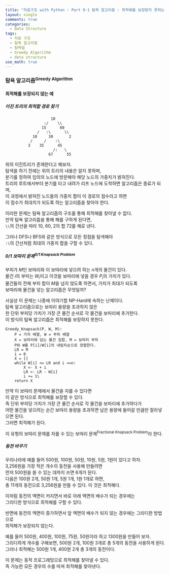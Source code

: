 ```yaml
---
title: "자료구조 with Python : Part 9-1 탐욕 알고리즘 : 최적해를 보장받지 못하는 경우"
layout: single
comments: true
categories:
  - Data Structure
tags:
  - 자료 구조
  - 탐욕 알고리즘
  - 탐욕법
  - Greedy Algorithm
  - data structure
use_math: true
---
```


### 탐욕 알고리즘<sup>Greedy Algorithm</sup>

#### 최적해를 보장되지 않는 예

##### 이진 트리의 최적합 경로 찾기

```
                    10
                 :/    \\
                15      60
              /   :\      \\
            18     30       2
           /     /    :\
          3    35      45
                     /:   \
                   67      55
```

위의 이진트리가 존재한다고 해보자.  
탐색을 하기 전에는 위의 트리의 내용은 알지 못하며,  
분기를 정하여 임의의 노드에 방문해야 해당 노드의 가중치가 밝혀진다.  
트리의 루트에서부터 분기를 타고 내려가 리프 노드에 도착하면 알고리즘은 종료가 되며,  
이 과정에서 밝혀진 노드들의 가중치 합이 이 경로의 점수라고 하면  
이 점수가 최대치가 되도록 하는 알고리즘을 찾아야 한다. 

이러한 문제는 탐욕 알고리즘의 구조를 통해 최적해를 찾아낼 수 없다.  
만약 탐욕 알고리즘을 통해 해를 구하게 된다면,  
`\\`의 간선을 따라 10, 60, 2의 합 72를 해로 낸다.

그러나 DFS나 BFS와 같은 방식으로 모든 정점을 탐색해야  
`:\`의 간선처럼 최대의 가중치 합을 구할 수 있다.

##### 0/1 보따리 문제<sup>0/1 Knapsack Problem</sum>

부피가 $M$인 보따리와 이 보따리에 넣으려 하는 $n$개의 물건이 있다.  
물건 $i$의 부피는 $W_i$이고 이것을 보따리에 넣을 경우 $P_i$의 가치가 있다.  
물건들의 전체 부피 합이 $M$을 넘지 않도록 하면서, 가치가 최대가 되도록  
보따리에 물건을 넣는 알고리즘은 무엇일까?

사실상 이 문제는 나중에 이야기할 NP-Hard에 속하는 난제이다.  
탐욕 알고리즘으로는 보따리 용량을 초과하지 않은  
한 단위 부피당 가치가 가장 큰 물건 순서로 각 물건을 보따리에 추가한다.  
이 방식의 탐욕 알고리즘은 최적해를 보장하지 못한다.

```
Greedy_Knapsack(P, W, M):
    P = 가치 배열, W = 부피 배열
    X = 보따리에 담는 물건 집합, M = 보따리 부피
    P와 W를 P[i]/W[i]의 내림차순으로 정렬한다.
    LR = M
    i = 0
    X = []
    while W[i] <= LR and i <=n:
        X <- X + i
        LR <- LR - W[i]
        i += 1\
    return X
```

만약 이 보따리 문제에서 물건을 자를 수 있다면  
이 같은 방식으로 최적해를 보장할 수 있다.  
즉 단위 부피당 가치가 가장 큰 물건 순서로 각 물건을 보따리에 추가하다가  
어떤 물건을 넣으려는 순간 보따리 용량을 초과하면 남은 용량에 들어갈 만큼만 잘라넣으면 된다.  
그러면 최적해가 된다.

이 유형의 보따리 문제를 자를 수 있는 보따리 문제<sup>Fractional Knapsack Problem</sup>라 한다.

##### 동전 바꾸기

우리나라에 예를 들어 500원, 100원, 50원, 10원, 5원, 1원이 있다고 하자.  
3,256원을 가장 적은 개수의 동전을 사용해 만들려면  
먼저 500원을 쓸 수 있는 데까지 쓰면 6개가 된다.  
다음은 100원 2개, 50원 1개, 5원 1개, 1원 1개로 하면,  
총 11개의 동전으로 3,256원을 만들 수 있다. 이 것은 최적해다.  

이처럼 동전의 액면이 커지면서 바로 아래 액면의 배수가 되는 경우에는  
그리디한 방식으로 최적해를 구할 수 있다.

반면에 동전의 액면이 증가하면서 앞 액면의 배수가 되지 않는 경우에는 그리디한 방법으로  
최적해가 보장되지 않는다.

예를 들어 500원, 400원, 100원, 75원, 50원이라 하고 1300원을 만들어 보자.  
그리디하게 개수를 구해보면, 500원 2개, 100원 3개로 총 5개의 동전을 사용하게 된다.  
그러나 최적해는 500원 1개, 400원 2개 총 3개의 동전이다.

이 문제는 동적 프로그래밍으로 최적해를 찾아낼 수 있다.  
즉 가능한 모든 경우의 수를 따져 최적해를 찾아낸다.